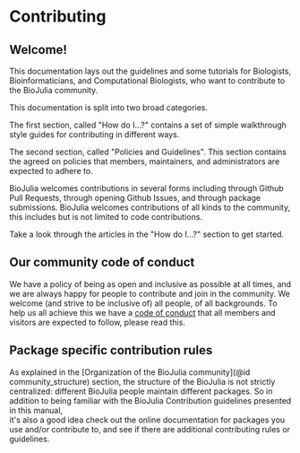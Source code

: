 # Contributing

## Welcome!

This documentation lays out the guidelines and some tutorials for
Biologists, Bioinformaticians, and Computational Biologists, who want to contribute to the BioJulia community.

This documentation is split into two broad categories.

The first section, called "How do I...?" contains a set of simple walkthrough
style guides for contributing in different ways.

The second section, called "Policies and Guidelines". This section contains
the agreed on policies that members, maintainers, and administrators are expected
to adhere to.  

BioJulia welcomes contributions in several forms including through Github Pull
Requests, through opening Github Issues, and through package submissions.
BioJulia welcomes contributions of all kinds to the community, this includes but
is not limited to code contributions.

Take a look through the articles in the "How do I...?" section to get started.

## Our community code of conduct

We have a policy of being as open and inclusive as possible at all times, and we
are always happy for people to contribute and join in the community.
We welcome (and strive to be inclusive of) all people, of all backgrounds.
To help us all achieve this we have a [code of conduct](policy/contributor_covenant) that all members and
visitors are expected to follow, please read this.

## Package specific contribution rules

As explained in the [Organization of the BioJulia community](@id community_structure)
section, the structure of the BioJulia is not strictly centralized:
different BioJulia people maintain different packages. So in addition to being
familiar with the BioJulia Contribution guidelines presented in this manual,  
it's also a good idea check out the online documentation for packages you use
and/or contribute to, and see if there are additional contributing rules or
guidelines.

